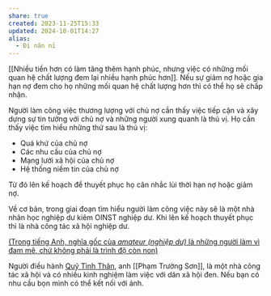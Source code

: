 ```yaml
---
share: true
created: 2023-11-25T15:33
updated: 2024-10-01T14:27
alias:
  - Đi năn nỉ
---
```

[[Nhiều tiền hơn có làm tăng thêm hạnh phúc, nhưng việc có những mối quan hệ chất lượng đem lại nhiều hạnh phúc hơn]]. Nếu sự giảm nợ hoặc gia hạn nợ đem cho họ những mối quan hệ chất lượng hơn thì có thể họ sẽ chấp nhận.

Người làm công việc thương lượng với chủ nợ cần thấy việc tiếp cận và xây dựng sự tin tưởng với chủ nợ và những người xung quanh là thú vị. Họ cần thấy việc tìm hiểu những thứ sau là thú vị:
- Quá khứ của chủ nợ
- Các nhu cầu của chủ nợ
- Mạng lưới xã hội của chủ nợ
- Hệ thống niềm tin của chủ nợ

Từ đó lên kế hoạch để thuyết phục họ cân nhắc lùi thời hạn nợ hoặc giảm nợ.

Về cơ bản, trong giai đoạn tìm hiểu người làm công việc này sẽ là một nhà nhân học nghiệp dư kiêm OINST nghiệp dư. Khi lên kế hoạch thuyết phục thì là nhà công tác xã hội nghiệp dư.

[(Trong tiếng Anh, nghĩa gốc của *amateur (nghiệp dư)* là những người làm vì đam mê, chứ không phải là trình độ còn non)](https://obsidian.quảcầu.cc/⚡Hiểu%20biết%20sâu/Kinh%20tế.%20Tâm%20lý%20học%20quản%20lý%20và%20lao%20động/Kinh%20tế/Lịch%20sử,%20triết%20học,%20chính%20trị,%20xã%20hội%20học%20trong%20kinh%20tế/Trong%20tiếng%20Anh,%20nghĩa%20gốc%20của%20amateur%20(nghiệp%20dư)%20là%20những%20người%20làm%20vì%20đam%20mê,%20chứ%20không%20phải%20là%20trình%20độ%20còn%20non?utm_source=Vault+B+Tồn+tại+trong+thế+giới+tư+bản+(Tài+nguyên)&utm_medium=Vault&utm_campaign=C1&utm_content=&utm_term=)

Người điều hành [Quỹ Tình Thân](https://www.facebook.com/profile.php?id=100077601589557&v=timeline&lst=100038413598261%3A100077601589557%3A1684514892&eav=AfZ-gv2lqyQB0Aq69YPKH02KBMzxO_jh4u9moWoAnA8pDhYcwmMc0rLzR_dOt0o4jOQ&refid=17&paipv=0 "Facebook"), anh [[Phạm Trường Sơn]], là một nhà công tác xã hội và có nhiều kinh nghiệm làm việc với dân xã hội đen. Nếu bạn có nhu cầu bọn mình có thể kết nối với ảnh.
